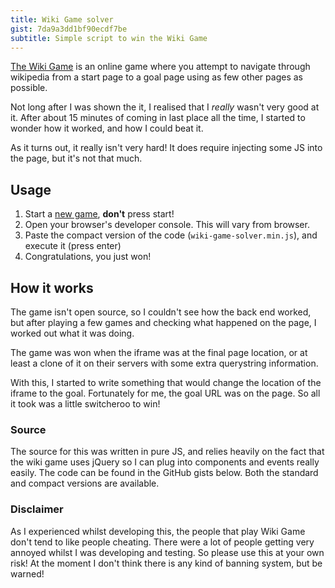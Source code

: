 ```yaml
---
title: Wiki Game solver
gist: 7da9a3dd1bf90ecdf7be
subtitle: Simple script to win the Wiki Game
---
```


[The Wiki Game](http://thewikigame.com) is an online game where you attempt to navigate through wikipedia from a start page to a goal page using as few other pages as possible.

Not long after I was shown the it, I realised that I _really_ wasn't very good at it. After about 15 minutes of coming in last place all the time, I started to wonder how it worked, and how I could beat it.

As it turns out, it really isn't very hard! It does require injecting some JS into the page, but it's not that much.

## Usage

1.  Start a [new game](http://thewikigame.com/speed-race), __don't__ press start!
2.  Open your browser's developer console. This will vary from browser.
3.  Paste the compact version of the code (`wiki-game-solver.min.js`), and execute it (press enter)
4.  Congratulations, you just won!


## How it works
The game isn't open source, so I couldn't see how the back end worked, but after playing a few games and checking what happened on the page, I worked out what it was doing.

The game was won when the iframe was at the final page location, or at least a clone of it on their servers with some extra querystring information.

With this, I started to write something that would change the location of the iframe to the goal. Fortunately for me, the goal URL was on the page. So all it took was a little switcheroo to win!

### Source
The source for this was written in pure JS, and relies heavily on the fact that the wiki game uses jQuery so I can plug into components and events really easily. The code can be found in the GitHub gists below. Both the standard and compact versions are available.

<script src="{{ article.repo }}.js"></script>

### Disclaimer
As I experienced whilst developing this, the people that play Wiki Game don't tend to like people cheating. There were a lot of people getting very annoyed whilst I was developing and testing. So please use this at your own risk! At the moment I don't think there is any kind of banning system, but be warned!
